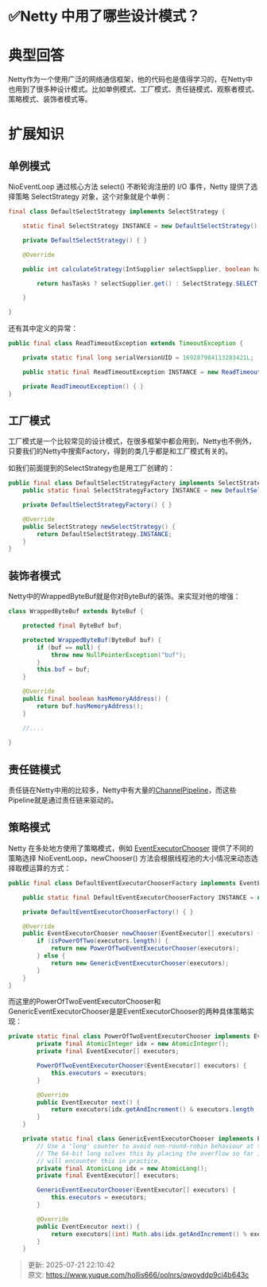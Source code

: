 # ✅Netty 中用了哪些设计模式？

# 典型回答


Netty作为一个使用广泛的网络通信框架，他的代码也是值得学习的，在Netty中也用到了很多种设计模式。比如单例模式、工厂模式、责任链模式、观察者模式、策略模式、装饰者模式等。



# 扩展知识
## 单例模式


NioEventLoop 通过核心方法 select() 不断轮询注册的 I/O 事件，Netty 提供了选择策略 SelectStrategy 对象，这个对象就是个单例：



```java
final class DefaultSelectStrategy implements SelectStrategy {

    static final SelectStrategy INSTANCE = new DefaultSelectStrategy();

    private DefaultSelectStrategy() { }

    @Override

    public int calculateStrategy(IntSupplier selectSupplier, boolean hasTasks) throws Exception {

        return hasTasks ? selectSupplier.get() : SelectStrategy.SELECT;

    }

}
```



还有其中定义的异常：



```java
public final class ReadTimeoutException extends TimeoutException {

    private static final long serialVersionUID = 169287984113283421L;

    public static final ReadTimeoutException INSTANCE = new ReadTimeoutException();

    private ReadTimeoutException() { }
}
```



## 工厂模式


工厂模式是一个比较常见的设计模式，在很多框架中都会用到，Netty也不例外，只要我们的Netty中搜索Factory，得到的类几乎都是和工厂模式有关的。



如我们前面提到的SelectStrategy也是用工厂创建的：



```java
public final class DefaultSelectStrategyFactory implements SelectStrategyFactory {
    public static final SelectStrategyFactory INSTANCE = new DefaultSelectStrategyFactory();

    private DefaultSelectStrategyFactory() { }

    @Override
    public SelectStrategy newSelectStrategy() {
        return DefaultSelectStrategy.INSTANCE;
    }
}
```



## 装饰者模式
Netty中的WrappedByteBuf就是你对ByteBuf的装饰。来实现对他的增强：



```java
class WrappedByteBuf extends ByteBuf {

    protected final ByteBuf buf;

    protected WrappedByteBuf(ByteBuf buf) {
        if (buf == null) {
            throw new NullPointerException("buf");
        }
        this.buf = buf;
    }

    @Override
    public final boolean hasMemoryAddress() {
        return buf.hasMemoryAddress();
    }

    //....
    
}
```



## 责任链模式


责任链在Netty中用的比较多，Netty中有大量的[ChannelPipeline](https://github.com/netty/netty/blob/d34212439068091bcec29a8fad4df82f0a82c638/transport/src/main/java/io/netty/channel/ChannelPipeline.java)，而这些Pipeline就是通过责任链来驱动的。



## 策略模式




Netty 在多处地方使用了策略模式，例如 [EventExecutorChooser](https://github.com/netty/netty/blob/d34212439068091bcec29a8fad4df82f0a82c638/common/src/main/java/io/netty/util/concurrent/DefaultEventExecutorChooserFactory.java) 提供了不同的策略选择 NioEventLoop，newChooser() 方法会根据线程池的大小情况来动态选择取模运算的方式：



```java
public final class DefaultEventExecutorChooserFactory implements EventExecutorChooserFactory {

    public static final DefaultEventExecutorChooserFactory INSTANCE = new DefaultEventExecutorChooserFactory();

    private DefaultEventExecutorChooserFactory() { }

    @Override
    public EventExecutorChooser newChooser(EventExecutor[] executors) {
        if (isPowerOfTwo(executors.length)) {
            return new PowerOfTwoEventExecutorChooser(executors);
        } else {
            return new GenericEventExecutorChooser(executors);
        }
    }
}
```



而这里的PowerOfTwoEventExecutorChooser和GenericEventExecutorChooser是是EventExecutorChooser的两种具体策略实现：



```java
private static final class PowerOfTwoEventExecutorChooser implements EventExecutorChooser {
        private final AtomicInteger idx = new AtomicInteger();
        private final EventExecutor[] executors;

        PowerOfTwoEventExecutorChooser(EventExecutor[] executors) {
            this.executors = executors;
        }

        @Override
        public EventExecutor next() {
            return executors[idx.getAndIncrement() & executors.length - 1];
        }
    }

    private static final class GenericEventExecutorChooser implements EventExecutorChooser {
        // Use a 'long' counter to avoid non-round-robin behaviour at the 32-bit overflow boundary.
        // The 64-bit long solves this by placing the overflow so far into the future, that no system
        // will encounter this in practice.
        private final AtomicLong idx = new AtomicLong();
        private final EventExecutor[] executors;

        GenericEventExecutorChooser(EventExecutor[] executors) {
            this.executors = executors;
        }

        @Override
        public EventExecutor next() {
            return executors[(int) Math.abs(idx.getAndIncrement() % executors.length)];
        }
    }
```



> 更新: 2025-07-21 22:10:42  
> 原文: <https://www.yuque.com/hollis666/oolnrs/qwoyddp9ci4b643c>